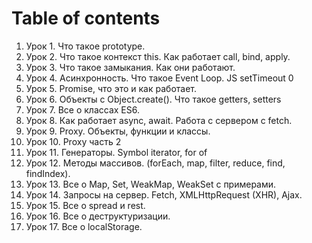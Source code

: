# Table of contents

1. Урок 1. Что такое prototype.
2. Урок 2. Что такое контекст this. Как работает call, bind, apply.
3. Урок 3. Что такое замыкания. Как они работают.
4. Урок 4. Асинхронность. Что такое Event Loop. JS setTimeout 0
5. Урок 5. Promise, что это и как работает.
6. Урок 6. Объекты с Object.create(). Что такое getters, setters
7. Урок 7. Все о классах ES6.
8. Урок 8. Как работает async, await. Работа с сервером с fetch.
9. Урок 9. Proxy. Объекты, функции и классы.
10. Урок 10. Proxy часть 2
11. Урок 11. Генераторы. Symbol iterator, for of
12. Урок 12. Методы массивов. (forEach, map, filter, reduce, find, findIndex).
13. Урок 13. Все о Map, Set, WeakMap, WeakSet с примерами.
14. Урок 14. Запросы на сервер. Fetch, XMLHttpRequest (XHR), Ajax.
15. Урок 15. Все о spread и rest.
16. Урок 16. Все о деструктуризации.
17. Урок 17. Все о localStorage.
